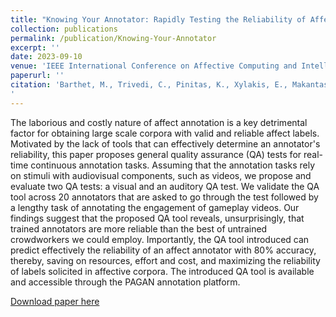 ```yaml
---
title: "Knowing Your Annotator: Rapidly Testing the Reliability of Affect Annotation"
collection: publications
permalink: /publication/Knowing-Your-Annotator
excerpt: ''
date: 2023-09-10
venue: 'IEEE International Conference on Affective Computing and Intelligent Interaction Workshops and Demos (ACIIW)'
paperurl: ''
citation: 'Barthet, M., Trivedi, C., Pinitas, K., Xylakis, E., Makantasis, K., Liapis, A., & Yannakakis, G. N. (2023). Knowing Your Annotator: Rapidly Testing the Reliability of Affect Annotation. In Proceedings of the 11th IEEE International Conference on Affective Computing and Intelligent Interaction Workshops and Demos (ACIIW).
'
---
```


The laborious and costly nature of affect annotation is a key detrimental factor for obtaining large scale corpora with valid and reliable affect labels. Motivated by the lack of tools that can effectively determine an annotator's reliability, this paper proposes general quality assurance (QA) tests for real-time continuous annotation tasks. Assuming that the annotation tasks rely on stimuli with audiovisual components, such as videos, we propose and evaluate two QA tests: a visual and an auditory QA test. We validate the QA tool across 20 annotators that are asked to go through the test followed by a lengthy task of annotating the engagement of gameplay videos. Our findings suggest that the proposed QA tool reveals, unsurprisingly, that trained annotators are more reliable than the best of untrained crowdworkers we could employ. Importantly, the QA tool introduced can predict effectively the reliability of an affect annotator with 80% accuracy, thereby, saving on resources, effort and cost, and maximizing the reliability of labels solicited in affective corpora. The introduced QA tool is available and accessible through the PAGAN annotation platform.

[Download paper here](http://matt-barthet.github.io/files/Knowing-your-annotator.pdf)